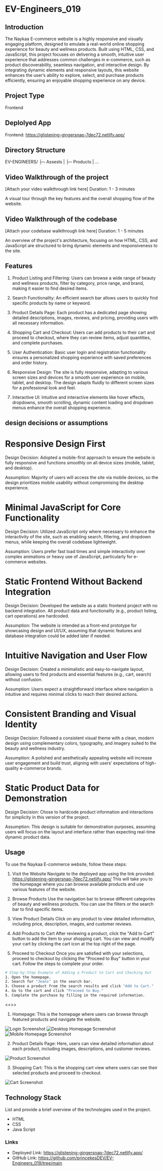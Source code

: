 # EV-Engineers_019

## Introduction

The Naykaa E-commerce website is a highly responsive and visually engaging platform, designed to emulate a real-world online shopping experience for beauty and wellness products. Built using HTML, CSS, and JavaScript, this project focuses on delivering a smooth, intuitive user experience that addresses common challenges in e-commerce, such as product discoverability, seamless navigation, and interactive design. By integrating dynamic elements and responsive layouts, this website enhances the user’s ability to explore, select, and purchase products efficiently, ensuring an enjoyable shopping experience on any device.

## Project Type

Frontend

## Deplolyed App

Frontend: https://glistening-gingersnap-7dec72.netlify.app/

## Directory Structure

EV-ENGINEERS/
├─ Assests
| ├─ Products
| ...

## Video Walkthrough of the project

[Attach your video walkthrough link here] Duration: 1 - 3 minutes

A visual tour through the key features and the overall shopping flow of the website.

## Video Walkthrough of the codebase

[Attach your codebase walkthrough link here] Duration: 1 - 5 minutes

An overview of the project's architecture, focusing on how HTML, CSS, and JavaScript are structured to bring dynamic elements and responsiveness to the site.

## Features

1. Product Listing and Filtering:
   Users can browse a wide range of beauty and wellness products, filter by category, price range, and brand, making it easier to find desired items.

2. Search Functionality:
   An efficient search bar allows users to quickly find specific products by name or keyword.

3. Product Details Page:
   Each product has a dedicated page showing detailed descriptions, images, reviews, and pricing, providing users with all necessary information.

4. Shopping Cart and Checkout:
   Users can add products to their cart and proceed to checkout, where they can review items, adjust quantities, and complete purchases.

5. User Authentication:
   Basic user login and registration functionality ensures a personalized shopping experience with saved preferences and order history.

6. Responsive Design:
   The site is fully responsive, adapting to various screen sizes and devices for a smooth user experience on mobile, tablet, and desktop. The design adapts fluidly to different screen sizes for a professional look and feel.

7. Interactive UI:
   Intuitive and interactive elements like hover effects, dropdowns, smooth scrolling, dynamic content loading and dropdown menus enhance the overall shopping experience.

## design decisions or assumptions

# Responsive Design First

Design Decision: Adopted a mobile-first approach to ensure the website is fully responsive and functions smoothly on all device sizes (mobile, tablet, and desktop).

Assumption: Majority of users will access the site via mobile devices, so the design prioritizes mobile usability without compromising the desktop experience.

# Minimal JavaScript for Core Functionality

Design Decision: Utilized JavaScript only where necessary to enhance the interactivity of the site, such as enabling search, filtering, and dropdown menus, while keeping the overall codebase lightweight.

Assumption: Users prefer fast load times and simple interactivity over complex animations or heavy use of JavaScript, particularly for e-commerce websites.

# Static Frontend Without Backend Integration

Design Decision: Developed the website as a static frontend project with no backend integration. All product data and functionality (e.g., product listing, cart operations) are hardcoded.

Assumption: The website is intended as a front-end prototype for showcasing design and UI/UX, assuming that dynamic features and database integration could be added later if needed.

# Intuitive Navigation and User Flow

Design Decision: Created a minimalistic and easy-to-navigate layout, allowing users to find products and essential features (e.g., cart, search) without confusion.

Assumption: Users expect a straightforward interface where navigation is intuitive and requires minimal clicks to reach their desired actions.

# Consistent Branding and Visual Identity

Design Decision: Followed a consistent visual theme with a clean, modern design using complementary colors, typography, and imagery suited to the beauty and wellness industry.

Assumption: A polished and aesthetically appealing website will increase user engagement and build trust, aligning with users’ expectations of high-quality e-commerce brands.

# Static Product Data for Demonstration

Design Decision: Chose to hardcode product information and interactions for simplicity in this version of the project.

Assumption: This design is suitable for demonstration purposes, assuming users will focus on the layout and interface rather than expecting real-time dynamic product data.

## Usage

To use the Naykaa E-commerce website, follow these steps:

1. Visit the Website
   Navigate to the deployed app using the link provided: https://glistening-gingersnap-7dec72.netlify.app/
   This will take you to the homepage where you can browse available products and use various features of the website.

2. Browse Products
   Use the navigation bar to browse different categories of beauty and wellness products. You can use the filters or the search bar to find specific items.

3. View Product Details
   Click on any product to view detailed information, including price, description, images, and customer reviews.

4. Add Products to Cart
   After reviewing a product, click the "Add to Cart" button to add the item to your shopping cart. You can view and modify your cart by clicking the cart icon at the top right of the page.

5. Proceed to Checkout
   Once you are satisfied with your selections, proceed to checkout by clicking the "Proceed to Buy" button in your cart. Follow the steps to complete your order.

```bash
# Step-by-Step Example of Adding a Product to Cart and Checking Out
1. Open the homepage.
2. Search for "Jeans" in the search bar.
3. Choose a product from the search results and click "Add to Cart."
4. Go to the cart and click "Proceed to Buy."
5. Complete the purchase by filling in the required information.

```

<<<Screenshots>>>

1. Homepage: This is the homepage where users can browse through featured products and navigate the website.

<img src="./Assests/Login_screenshot.png" alt="Login Screenshot"/>
<img src="./Assests/homepage_screenshot1.png" alt="Desktop Homepage Screenshot"/>
<img src="./Assests/homepage_screenshot2.png" alt="Mobile Homepage Screenshot"/>

2. Product Details Page: Here, users can view detailed information about each product, including images, descriptions, and customer reviews.

<img src="./Assests/Product_screenshot.jpg" alt="Product Screenshot"  />

3. Shopping Cart: This is the shopping cart view where users can see their selected products and proceed to checkout.

<img src="./Assests/cart screenshot.png" alt="Cart Screenshot" />

<!--
## Credentials
user id -
password -

## APIs Used
If your application relies on external APIs, document them and include any necessary links or references.

## API Endpoints
In case of Backend Applications provide a list of your API endpoints, methods, brief descriptions, and examples of request/response.
GET /api/items - retrieve all items
POST /api/items - create a new item
-->

## Technology Stack

List and provide a brief overview of the technologies used in the project.

- HTML
- CSS
- Java Script

### Links

- Deployed Link: https://glistening-gingersnap-7dec72.netlify.app/
- GitHub Link: https://github.com/princekesDEV/EV-Engineers_019/tree/main
